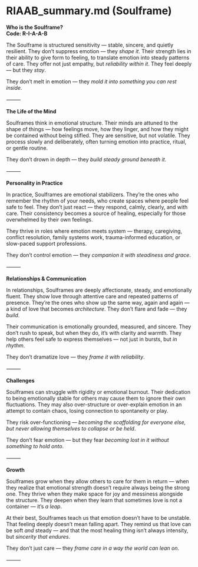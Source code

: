# RIAAB_summary.md (Soulframe)

**Who is the Soulframe?**  
**Code: R-I-A-A-B**

The Soulframe is structured sensitivity — stable, sincere, and quietly resilient. They don’t suppress emotion — they *shape it*. Their strength lies in their ability to give form to feeling, to translate emotion into steady patterns of care. They offer not just empathy, but *reliability within it*. They feel deeply — but they *stay*.

They don’t melt in emotion — they *mold it into something you can rest inside*.

⸻

**The Life of the Mind**

Soulframes think in emotional structure. Their minds are attuned to the shape of things — how feelings move, how they linger, and how they might be contained without being stifled. They are sensitive, but not volatile. They process slowly and deliberately, often turning emotion into practice, ritual, or gentle routine.

They don’t drown in depth — they *build steady ground beneath it*.

⸻

**Personality in Practice**

In practice, Soulframes are emotional stabilizers. They’re the ones who remember the rhythm of your needs, who create spaces where people feel safe to feel. They don’t just react — they respond, calmly, clearly, and with care. Their consistency becomes a source of healing, especially for those overwhelmed by their own feelings.

They thrive in roles where emotion meets system — therapy, caregiving, conflict resolution, family systems work, trauma-informed education, or slow-paced support professions.

They don’t control emotion — they *companion it with steadiness and grace*.

⸻

**Relationships & Communication**

In relationships, Soulframes are deeply affectionate, steady, and emotionally fluent. They show love through attentive care and repeated patterns of presence. They’re the ones who show up the same way, again and again — a kind of love that becomes *architecture*. They don’t flare and fade — they *build*.

Their communication is emotionally grounded, measured, and sincere. They don’t rush to speak, but when they do, it’s with clarity and warmth. They help others feel safe to express themselves — not just in bursts, but *in rhythm*.

They don’t dramatize love — they *frame it with reliability*.

⸻

**Challenges**

Soulframes can struggle with rigidity or emotional burnout. Their dedication to being emotionally stable for others may cause them to ignore their own fluctuations. They may also over-structure or over-explain emotion in an attempt to contain chaos, losing connection to spontaneity or play.

They risk over-functioning — *becoming the scaffolding for everyone else, but never allowing themselves to collapse or be held*.

They don’t fear emotion — but they fear *becoming lost in it without something to hold onto*.

⸻

**Growth**

Soulframes grow when they allow others to care for them in return — when they realize that emotional strength doesn’t require always being the strong one. They thrive when they make space for joy and messiness alongside the structure. They deepen when they learn that sometimes love is not a container — it’s *a leap*.

At their best, Soulframes teach us that emotion doesn’t have to be unstable. That feeling deeply doesn’t mean falling apart. They remind us that love can be soft *and* steady — and that the most healing thing isn’t always intensity, but *sincerity that endures*.

They don’t just care — they *frame care in a way the world can lean on*.

⸻
